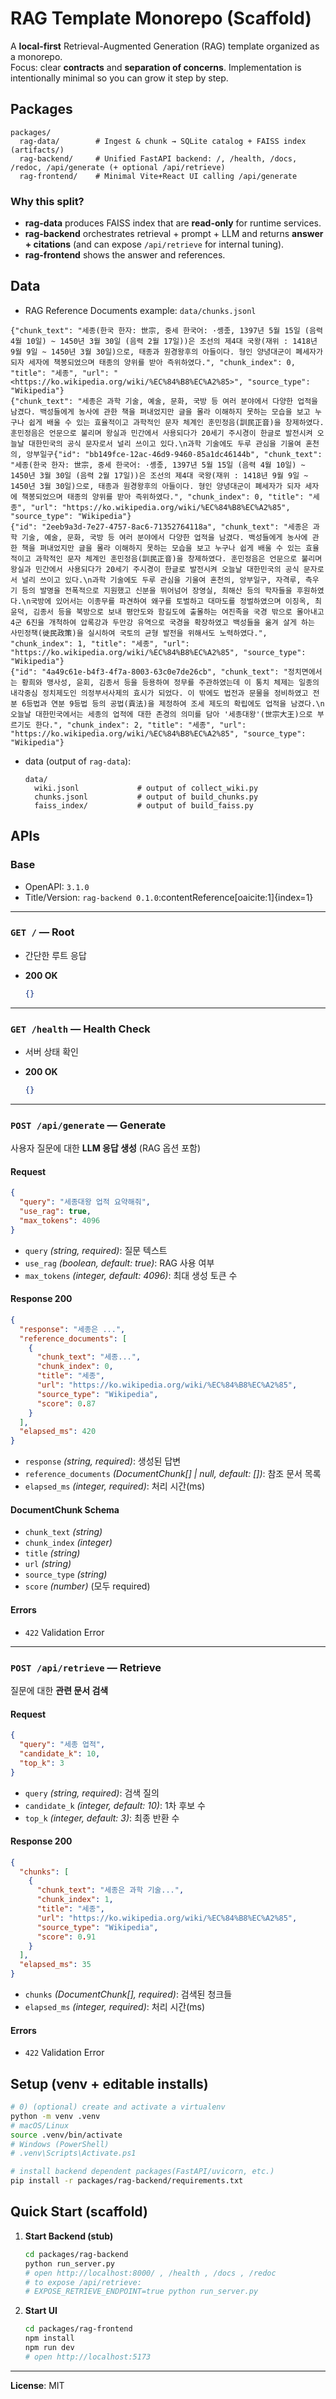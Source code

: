 # RAG Template Monorepo (Scaffold)

A **local-first** Retrieval-Augmented Generation (RAG) template organized as a monorepo.  
Focus: clear **contracts** and **separation of concerns**. Implementation is intentionally minimal so you can grow it step by step.

## Packages

```text
packages/
  rag-data/        # Ingest & chunk → SQLite catalog + FAISS index (artifacts/)
  rag-backend/     # Unified FastAPI backend: /, /health, /docs, /redoc, /api/generate (+ optional /api/retrieve)
  rag-frontend/    # Minimal Vite+React UI calling /api/generate
```

### Why this split?

- **rag-data** produces FAISS index that are **read-only** for runtime services.
- **rag-backend** orchestrates retrieval + prompt + LLM and returns **answer + citations** (and can expose `/api/retrieve` for internal tuning).
- **rag-frontend** shows the answer and references.

## Data

- RAG Reference Documents example: `data/chunks.jsonl`

```jsonl
{"chunk_text": "세종(한국 한자: 世宗, 중세 한국어: ·솅조ᇰ, 1397년 5월 15일 (음력 4월 10일) ~ 1450년 3월 30일 (음력 2월 17일))은 조선의 제4대 국왕(재위 : 1418년 9월 9일 ~ 1450년 3월 30일)으로, 태종과 원경왕후의 아들이다. 형인 양녕대군이 폐세자가 되자 세자에 책봉되었으며 태종의 양위를 받아 즉위하였다.", "chunk_index": 0, "title": "세종", "url": "<https://ko.wikipedia.org/wiki/%EC%84%B8%EC%A2%85>", "source_type": "Wikipedia"}
{"chunk_text": "세종은 과학 기술, 예술, 문화, 국방 등 여러 분야에서 다양한 업적을 남겼다. 백성들에게 농사에 관한 책을 펴내었지만 글을 몰라 이해하지 못하는 모습을 보고 누구나 쉽게 배울 수 있는 효율적이고 과학적인 문자 체계인 훈민정음(訓民正音)을 창제하였다. 훈민정음은 언문으로 불리며 왕실과 민간에서 사용되다가 20세기 주시경이 한글로 발전시켜 오늘날 대한민국의 공식 문자로서 널리 쓰이고 있다.\n과학 기술에도 두루 관심을 기울여 혼천의, 앙부일구{"id": "bb149fce-12ac-46d9-9460-85a1dc46144b", "chunk_text": "세종(한국 한자: 世宗, 중세 한국어: ·솅조ᇰ, 1397년 5월 15일 (음력 4월 10일) ~ 1450년 3월 30일 (음력 2월 17일))은 조선의 제4대 국왕(재위 : 1418년 9월 9일 ~ 1450년 3월 30일)으로, 태종과 원경왕후의 아들이다. 형인 양녕대군이 폐세자가 되자 세자에 책봉되었으며 태종의 양위를 받아 즉위하였다.", "chunk_index": 0, "title": "세종", "url": "https://ko.wikipedia.org/wiki/%EC%84%B8%EC%A2%85", "source_type": "Wikipedia"}
{"id": "2eeb9a3d-7e27-4757-8ac6-71352764118a", "chunk_text": "세종은 과학 기술, 예술, 문화, 국방 등 여러 분야에서 다양한 업적을 남겼다. 백성들에게 농사에 관한 책을 펴내었지만 글을 몰라 이해하지 못하는 모습을 보고 누구나 쉽게 배울 수 있는 효율적이고 과학적인 문자 체계인 훈민정음(訓民正音)을 창제하였다. 훈민정음은 언문으로 불리며 왕실과 민간에서 사용되다가 20세기 주시경이 한글로 발전시켜 오늘날 대한민국의 공식 문자로서 널리 쓰이고 있다.\n과학 기술에도 두루 관심을 기울여 혼천의, 앙부일구, 자격루, 측우기 등의 발명을 전폭적으로 지원했고 신분을 뛰어넘어 장영실, 최해산 등의 학자들을 후원하였다.\n국방에 있어서는 이종무를 파견하여 왜구를 토벌하고 대마도를 정벌하였으며 이징옥, 최윤덕, 김종서 등을 북방으로 보내 평안도와 함길도에 출몰하는 여진족을 국경 밖으로 몰아내고 4군 6진을 개척하여 압록강과 두만강 유역으로 국경을 확장하였고 백성들을 옮겨 살게 하는 사민정책(徙民政策)을 실시하여 국토의 균형 발전을 위해서도 노력하였다.", "chunk_index": 1, "title": "세종", "url": "https://ko.wikipedia.org/wiki/%EC%84%B8%EC%A2%85", "source_type": "Wikipedia"}
{"id": "4a49c61e-b4f3-4f7a-8003-63c0e7de26cb", "chunk_text": "정치면에서는 황희와 맹사성, 윤회, 김종서 등을 등용하여 정무를 주관하였는데 이 통치 체제는 일종의 내각중심 정치제도인 의정부서사제의 효시가 되었다. 이 밖에도 법전과 문물을 정비하였고 전분 6등법과 연분 9등법 등의 공법(貢法)을 제정하여 조세 제도의 확립에도 업적을 남겼다.\n오늘날 대한민국에서는 세종의 업적에 대한 존경의 의미를 담아 '세종대왕'(世宗大王)으로 부르기도 한다.", "chunk_index": 2, "title": "세종", "url": "https://ko.wikipedia.org/wiki/%EC%84%B8%EC%A2%85", "source_type": "Wikipedia"}
```

- data (output of `rag-data`):

  ```text
  data/
    wiki.jsonl             # output of collect_wiki.py
    chunks.jsonl           # output of build_chunks.py
    faiss_index/           # output of build_faiss.py
  ```

## APIs

### Base

- OpenAPI: `3.1.0`
- Title/Version: `rag-backend 0.1.0`:contentReference[oaicite:1]{index=1}

---

### `GET /` — Root

- 간단한 루트 응답
- **200 OK**

  ```json
  {}
  ```

---

### `GET /health` — Health Check

- 서버 상태 확인
- **200 OK**

  ```json
  {}
  ```

---

### `POST /api/generate` — Generate

사용자 질문에 대한 **LLM 응답 생성** (RAG 옵션 포함)

#### Request

```json
{
  "query": "세종대왕 업적 요약해줘",
  "use_rag": true,
  "max_tokens": 4096
}
```

- `query` *(string, required)*: 질문 텍스트
- `use_rag` *(boolean, default: true)*: RAG 사용 여부
- `max_tokens` *(integer, default: 4096)*: 최대 생성 토큰 수

#### Response 200

```json
{
  "response": "세종은 ...",
  "reference_documents": [
    {
      "chunk_text": "세종...",
      "chunk_index": 0,
      "title": "세종",
      "url": "https://ko.wikipedia.org/wiki/%EC%84%B8%EC%A2%85",
      "source_type": "Wikipedia",
      "score": 0.87
    }
  ],
  "elapsed_ms": 420
}
```

- `response` *(string, required)*: 생성된 답변
- `reference_documents` *(DocumentChunk\[] | null, default: \[])*: 참조 문서 목록
- `elapsed_ms` *(integer, required)*: 처리 시간(ms)

#### DocumentChunk Schema

- `chunk_text` *(string)*
- `chunk_index` *(integer)*
- `title` *(string)*
- `url` *(string)*
- `source_type` *(string)*
- `score` *(number)*
  (모두 required)

#### Errors

- `422` Validation Error

---

### `POST /api/retrieve` — Retrieve

질문에 대한 **관련 문서 검색**

#### Request

```json
{
  "query": "세종 업적",
  "candidate_k": 10,
  "top_k": 3
}
```

- `query` *(string, required)*: 검색 질의
- `candidate_k` *(integer, default: 10)*: 1차 후보 수
- `top_k` *(integer, default: 3)*: 최종 반환 수

#### Response 200

```json
{
  "chunks": [
    {
      "chunk_text": "세종은 과학 기술...",
      "chunk_index": 1,
      "title": "세종",
      "url": "https://ko.wikipedia.org/wiki/%EC%84%B8%EC%A2%85",
      "source_type": "Wikipedia",
      "score": 0.91
    }
  ],
  "elapsed_ms": 35
}
```

- `chunks` *(DocumentChunk\[], required)*: 검색된 청크들
- `elapsed_ms` *(integer, required)*: 처리 시간(ms)

#### Errors

- `422` Validation Error

## Setup (venv + editable installs)

```bash
# 0) (optional) create and activate a virtualenv
python -m venv .venv
# macOS/Linux
source .venv/bin/activate
# Windows (PowerShell)
# .venv\Scripts\Activate.ps1

# install backend dependent packages(FastAPI/uvicorn, etc.)
pip install -r packages/rag-backend/requirements.txt
```

## Quick Start (scaffold)

1) **Start Backend (stub)**

   ```bash
   cd packages/rag-backend
   python run_server.py
   # open http://localhost:8000/ , /health , /docs , /redoc
   # to expose /api/retrieve:
   # EXPOSE_RETRIEVE_ENDPOINT=true python run_server.py
   ```

2) **Start UI**

   ```bash
   cd packages/rag-frontend
   npm install
   npm run dev
   # open http://localhost:5173
   ```

---

**License**: MIT
